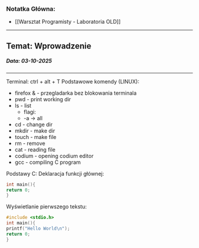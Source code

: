 ### Notatka Główna:
- [[Warsztat Programisty - Laboratoria OLD]]
- - -
## Temat: Wprowadzenie
##### Data: 03-10-2025
- - -
Terminal: ctrl + alt + T
Podstawowe komendy (LINUX):
- firefox & - przegladarka bez blokowania terminala
- pwd - print working dir
- ls - list
	- flagi:
	- -a -> all
- cd - change dir
- mkdir - make dir
- touch - make file
- rm - remove
- cat - reading file
- codium - opening codium editor
- gcc - compiling C program

Podstawy C:
Deklaracja funkcji głównej:
```C title:Hello_C
int main(){
return 0;
}
```

Wyświetlanie pierwszego tekstu:
```C title:Hello_C_v2
#include <stdio.h>
int main(){
printf("Hello World\n");
return 0;
}
```
